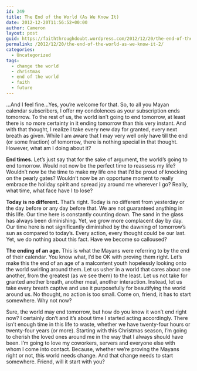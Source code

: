 ```yaml
---
id: 249
title: The End of the World (As We Know It)
date: 2012-12-20T11:56:52+00:00
author: Cameron
layout: post
guid: https://faiththroughdoubt.wordpress.com/2012/12/20/the-end-of-the-world-as-we-know-it/
permalink: /2012/12/20/the-end-of-the-world-as-we-know-it-2/
categories:
  - Uncategorized
tags:
  - change the world
  - christmas
  - end of the world
  - faith
  - future
---
```

…And I feel fine…Yes, you’re welcome for that. So, to all you Mayan calendar subscribers, I offer my condolences as your subscription ends tomorrow. To the rest of us, the world isn’t going to end tomorrow, at least there is no more certainty in it ending tomorrow than this very instant. And with that thought, I realize I take every new day for granted, every next breath as given. While I am aware that I may very well only have till the end (or some fraction) of tomorrow, there is nothing special in that thought. However, what am I doing about it?

**End times.** Let’s just say that for the sake of argument, the world’s going to end tomorrow. Would not now be the perfect time to reassess my life? Wouldn’t now be the time to make my life one that I’d be proud of knocking on the pearly gates? Wouldn’t now be an opportune moment to really embrace the holiday spirit and spread joy around me wherever I go? Really, what time, what face have I to lose?

**Today is no different.** That’s right. Today is no different from yesterday or the day before or any day before that. We are not guaranteed anything in this life. Our time here is constantly counting down. The sand in the glass has always been diminishing. Yet, we grow more complacent day by day. Our time here is not significantly diminished by the dawning of tomorrow’s sun as compared to today’s. Every action, every thought could be our last. Yet, we do nothing about this fact. Have we become so calloused?

**The ending of an age.** This is what the Mayans were referring to by the end of their calendar. You know what, I’d be OK with proving them right. Let’s make this the end of an age of a malcontent youth hopelessly looking onto the world swirling around them. Let us usher in a world that cares about one another, from the greatest (as we see them) to the least. Let us not take for granted another breath, another meal, another interaction. Instead, let us take every breath captive and use it purposefully for beautifying the world around us. No thought, no action is too small. Come on, friend, it has to start somewhere. Why not now?

Sure, the world may end tomorrow, but how do you know it won’t end right now? I certainly don’t and it’s about time I started acting accordingly. There isn’t enough time in this life to waste, whether we have twenty-four hours or twenty-four years (or more). Starting with this Christmas season, I’m going to cherish the loved ones around me in the way that I always should have been. I’m going to love my coworkers, servers and everyone else with whom I come into contact. Because, whether we’re proving the Mayans right or not, this world needs change. And that change needs to start somewhere. Friend, will it start with you?